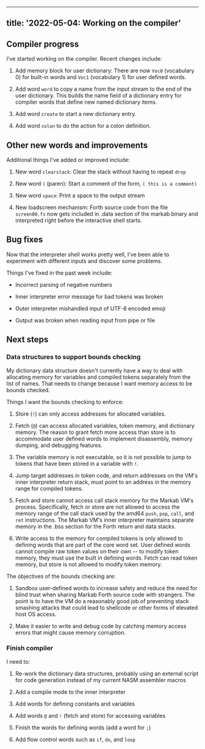<!--
Copyright (c) 2022 Sam Blenny
SPDX-License-Identifier: CC-BY-NC-SA-4.0
-->

---
title: '2022-05-04: Working on the compiler'
---

## Compiler progress

I've started working on the compiler. Recent changes include:

1. Add memory block for user dictionary: There are now `Voc0` (vocabulary 0)
   for built-in words and `Voc1` (vocabulary 1) for user defined words.

2. Add word `word` to copy a name from the input stream to the end of the
   user dictionary. This builds the name field of a dictionary entry for
   compiler words that define new named dictionary items.

3. Add word `create` to start a new dictionary entry.

4. Add word `colon` to do the action for a colon definition.


## Other new words and improvements

Additional things I've added or improved include:

1. New word `clearstack`: Clear the stack without having to repeat `drop`

2. New word `(` (paren): Start a comment of the form, `( this is a comment)`

3. New word `space`: Print a space to the output stream

4. New loadscreen mechanism: Forth source code from the file `screen00.fs` now
   gets included in .data section of the markab binary and interpreted right
   before the interactive shell starts.


## Bug fixes

Now that the interpreter shell works pretty well, I've been able to experiment
with different inputs and discover some problems.

Things I've fixed in the past week include:

- Incorrect parsing of negative numbers

- Inner interpreter error message for bad tokens was broken

- Outer interpreter mishandled input of UTF-8 encoded emoji

- Output was broken when reading input from pipe or file


## Next steps


### Data structures to support bounds checking

My dictionary data structure doesn't currently have a way to deal with
allocating memory for variables and compiled tokens separately from the list of
names. That needs to change because I want memory access to be bounds checked.

Things I want the bounds checking to enforce:

1. Store (`!`) can only access addresses for allocated variables.

2. Fetch (`@`) can access allocated variables, token memory, and dictionary
   memory. The reason to grant fetch more access than store is to accommodate
   user defined words to implement disassembly, memory dumping, and debugging
   features.

3. The variable memory is not executable, so it is not possible to jump to
   tokens that have been stored in a variable with `!`.

4. Jump target addresses in token code, and return addresses on the VM's inner
   interpreter return stack, must point to an address in the memory range for
   compiled tokens.

5. Fetch and store cannot access call stack memory for the Markab VM's process.
   Specifically, fetch or store are not allowed to access the memory range of
   the call stack used by the amd64 `push`, `pop`, `call`, and `ret`
   instructions. The Markab VM's inner interpreter maintains separate memory
   in the .bss section for the Forth return and data stacks.

6. Write access to the memory for compiled tokens is only allowed to defining
   words that are part of the core word set. User defined words cannot compile
   raw token values on their own -- to modify token memory, they must use the
   built in defining words. Fetch can read token memory, but store is not
   allowed to modify token memory.


The objectives of the bounds checking are:

1. Sandbox user-defined words to increase safety and reduce the need for blind
   trust when sharing Markab Forth source code with strangers. The point is to
   have the VM do a reasonably good job of preventing stack smashing attacks
   that could lead to shellcode or other forms of elevated host OS access.

2. Make it easier to write and debug code by catching memory access errors that
   might cause memory corruption.



### Finish compiler

I need to:

1. Re-work the dictionary data structures, probably using an external script
   for code generation instead of my current NASM assembler macros

2. Add a compile mode to the inner interpreter

3. Add words for defining constants and variables

4. Add words `@` and `!` (fetch and store) for accessing variables 

5. Finish the words for defining words (add a word for `;`)

6. Add flow control words such as `if`, `do`, and `loop`

